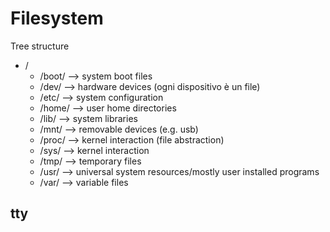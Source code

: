 # Filesystem
Tree structure
- /
	 - /boot/ —> system boot files
	-  /dev/ —> hardware devices (ogni dispositivo è un file)
	-  /etc/ —> system configuration
	-  /home/ —> user home directories
	-  /lib/ —> system libraries
	-  /mnt/ —> removable devices (e.g. usb)
	-  /proc/ —> kernel interaction (file abstraction) 
	-  /sys/ —> kernel interaction
	-  /tmp/ —> temporary files
	-  /usr/ —> universal system resources/mostly user installed programs
	-  /var/ —> variable files
## tty
